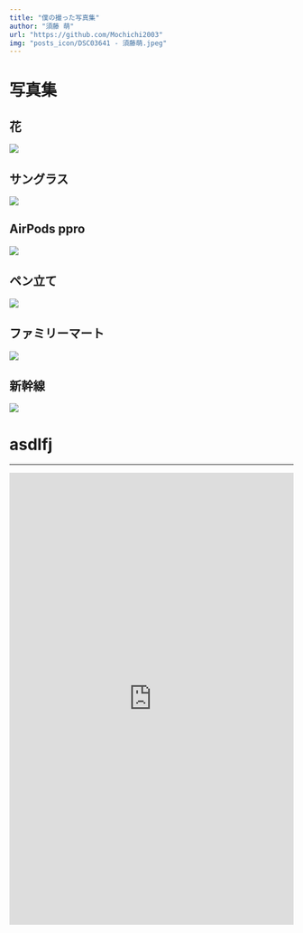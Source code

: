 ```yaml
---
title: "僕の撮った写真集"
author: "須藤 萌"
url: "https://github.com/Mochichi2003"
img: "posts_icon/DSC03641 - 須藤萌.jpeg"
---
```


# 写真集

## 花

![](https://i.imgur.com/vPA8TjW.jpg)

## サングラス

![](https://i.imgur.com/SENObxI.jpg)

## AirPods ppro

![](https://i.imgur.com/GuYYgS5.jpg)

## ペン立て

![](https://i.imgur.com/lN8WbFE.jpg)

## ファミリーマート

![](https://i.imgur.com/h0eXoi4.jpg)

## 新幹線

![](https://i.imgur.com/nMZBRRv.jpg)

<h1>asdlfj</h1>
<hr />

<iframe width="100%" height="800px"src="https://www.youtube.com/embed/UFQEttrn6CQ" frameborder="0" allow="accelerometer; autoplay; clipboard-write; encrypted-media; gyroscope; picture-in-picture" allowfullscreen></iframe>
